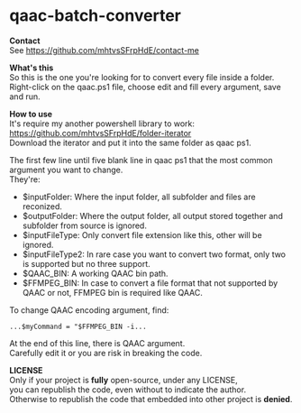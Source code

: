# qaac-batch-converter
**Contact**  
See https://github.com/mhtvsSFrpHdE/contact-me  

**What's this**  
So this is the one you're looking for to convert every file inside a folder.  
Right-click on the qaac.ps1 file, choose edit and fill every argument, save and run.

**How to use**  
It's require my another powershell library to work:  
https://github.com/mhtvsSFrpHdE/folder-iterator  
Download the iterator and put it into the same folder as qaac ps1.

The first few line until five blank line in qaac ps1 that the most common argument you want to change.  
They're:
- $inputFolder: Where the input folder, all subfolder and files are reconized.
- $outputFolder: Where the output folder, all output stored together and subfolder from source is ignored.
- $inputFileType: Only convert file extension like this, other will be ignored.
- $inputFileType2: In rare case you want to convert two format, only two is supported but no three support.
- $QAAC_BIN: A working QAAC bin path.
- $FFMPEG_BIN: In case to convert a file format that not supported by QAAC or not, FFMPEG bin is required like QAAC.

To change QAAC encoding argument, find:
```
...$myCommand = "$FFMPEG_BIN -i...
```
At the end of this line, there is QAAC argument.  
Carefully edit it or you are risk in breaking the code.

**LICENSE**  
Only if your project is **fully** open-source, under any LICENSE,  
you can republish the code, even without to indicate the author.  
Otherwise to republish the code that embedded into other project is **denied**.
